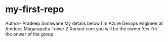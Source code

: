 # my-first-repo
Author- Pradeep Sonawane
My details below
I'm Azure Devops engineer at Amdocs Magarapatta Tower 2
Xoriant.com
you will be the owner
Yes I'm the onwer of the group
